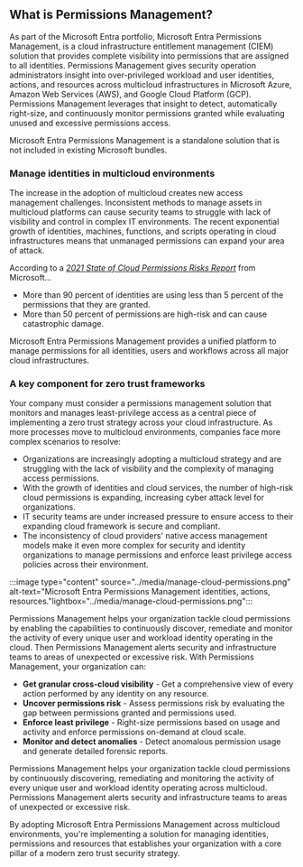 ## What is Permissions Management? ##

As part of the Microsoft Entra portfolio, Microsoft Entra Permissions Management, is a cloud infrastructure entitlement management (CIEM) solution that provides complete visibility into permissions that are assigned to all identities. Permissions Management gives security operation administrators insight into over-privileged workload and user identities, actions, and resources across multicloud infrastructures in Microsoft Azure, Amazon Web Services (AWS), and Google Cloud Platform (GCP). Permissions Management leverages that insight to detect, automatically right-size, and continuously monitor permissions granted while evaluating unused and excessive permissions access.

Microsoft Entra Permissions Management is a standalone solution that is not included in existing Microsoft bundles.

### Manage identities in multicloud environments ###

The increase in the adoption of multicloud creates new access management challenges. Inconsistent methods to manage assets in multicloud platforms can cause security teams to struggle with lack of visibility and control in complex IT environments. The recent exponential growth of identities, machines, functions, and scripts operating in cloud infrastructures means that unmanaged permissions can expand your area of attack. 

According to a [*2021 State of Cloud Permissions Risks Report*](https://query.prod.cms.rt.microsoft.com/cms/api/am/binary/RE50V2A?culture=en-us&country=US) from Microsoft...

- More than 90 percent of identities are using less than 5 percent of the permissions that they are granted.
- More than 50 percent of permissions are high-risk and can cause catastrophic damage.

Microsoft Entra Permissions Management provides a unified platform to manage permissions for all identities, users and workflows across all major cloud infrastructures.

### A key component for zero trust frameworks ###

Your company must consider a permissions management solution that monitors and manages least-privilege access as a central piece of implementing a zero trust strategy across your cloud infrastructure. As more processes move to multicloud environments, companies face more complex scenarios to resolve:

- Organizations are increasingly adopting a multicloud strategy and are struggling with the lack of visibility and the complexity of managing access permissions.
- With the growth of identities and cloud services, the number of high-risk cloud permissions is expanding, increasing cyber attack level for organizations.
- IT security teams are under increased pressure to ensure access to their expanding cloud framework is secure and compliant.
- The inconsistency of cloud providers' native access management models make it even more complex for security and identity organizations to manage permissions and enforce least privilege access policies across their environment.

:::image type="content" source="../media/manage-cloud-permissions.png" alt-text="Microsoft Entra Permissions Management identities, actions, resources."lightbox="../media/manage-cloud-permissions.png":::

Permissions Management helps your organization tackle cloud permissions by enabling the capabilities to continuously discover, remediate and monitor the activity of every unique user and workload identity operating in the cloud. Then Permissions Management alerts security and infrastructure teams to areas of unexpected or excessive risk. With Permissions Management, your organization can:

- **Get granular cross-cloud visibility** - Get a comprehensive view of every action performed by any identity on any resource.
- **Uncover permissions risk** - Assess permissions risk by evaluating the gap between permissions granted and permissions used.
- **Enforce least privilege** - Right-size permissions based on usage and activity and enforce permissions on-demand at cloud scale.
- **Monitor and detect anomalies** - Detect anomalous permission usage and generate detailed forensic reports.

Permissions Management helps your organization tackle cloud permissions by continuously discovering, remediating and monitoring the activity of every unique user and workload identity operating across multicloud. Permissions Management alerts security and infrastructure teams to areas of unexpected or excessive risk. 

By adopting Microsoft Entra Permissions Management across multicloud environments, you're implementing a solution for managing identities, permissions and resources that establishes your organization with a core pillar of a modern zero trust security strategy.
